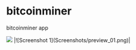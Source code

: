 # bitcoinminer
bitcoinminer app
<!-- <img src="https://github.com/pepelawycliffe/bitcoinminer/Screenshots/preview_01.png" width="400"> -->

<img src="https://github.com/pepelawycliffe/bitcoinminer/blob/main/Screenshots/preview_01.png">
|![Screenshot 1](Screenshots/preview_01.png)|

